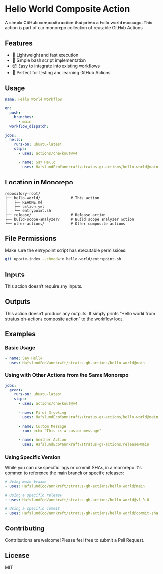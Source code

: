 # Hello World Composite Action

A simple GitHub composite action that prints a hello world message. This action is part of our monorepo collection of reusable GitHub Actions.

## Features

- 🚀 Lightweight and fast execution
- 🔧 Simple bash script implementation
- 📦 Easy to integrate into existing workflows
- 🎯 Perfect for testing and learning GitHub Actions

## Usage

```yaml
name: Hello World Workflow

on:
  push:
    branches:
      - main
  workflow_dispatch:

jobs:
  hello:
    runs-on: ubuntu-latest
    steps:
      - uses: actions/checkout@v4
      
      - name: Say Hello
        uses: HafslundEcoVannkraft/stratus-gh-actions/hello-world@main
```

## Location in Monorepo

```
repository-root/
├── hello-world/              # This action
│   ├── README.md
│   ├── action.yml
│   └── entrypoint.sh
├── release/                  # Release action
├── build-scope-analyzer/     # Build scope analyzer action
└── other-actions/            # Other composite actions
```

## File Permissions

Make sure the entrypoint script has executable permissions:

```bash
git update-index --chmod=+x hello-world/entrypoint.sh
```

## Inputs

This action doesn't require any inputs.

## Outputs

This action doesn't produce any outputs. It simply prints "Hello world from stratus-gh-actions composite action" to the workflow logs.

## Examples

### Basic Usage

```yaml
- name: Say Hello
  uses: HafslundEcoVannkraft/stratus-gh-actions/hello-world@main
```

### Using with Other Actions from the Same Monorepo

```yaml
jobs:
  greet:
    runs-on: ubuntu-latest
    steps:
      - uses: actions/checkout@v4
      
      - name: First Greeting
        uses: HafslundEcoVannkraft/stratus-gh-actions/hello-world@main
        
      - name: Custom Message
        run: echo "This is a custom message"
        
      - name: Another Action
        uses: HafslundEcoVannkraft/stratus-gh-actions/release@main
```

### Using Specific Version

While you can use specific tags or commit SHAs, in a monorepo it's common to reference the main branch or specific releases:

```yaml
# Using main branch
- uses: HafslundEcoVannkraft/stratus-gh-actions/hello-world@main

# Using a specific release
- uses: HafslundEcoVannkraft/stratus-gh-actions/hello-world@v1.0.0

# Using a specific commit
- uses: HafslundEcoVannkraft/stratus-gh-actions/hello-world@commit-sha
```

## Contributing

Contributions are welcome! Please feel free to submit a Pull Request.

## License

MIT